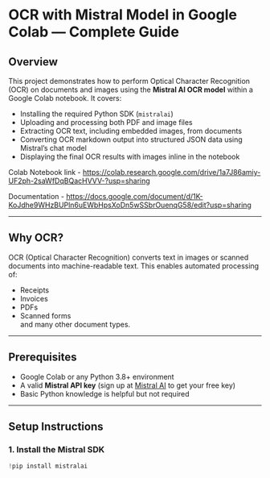 # OCR with Mistral Model in Google Colab — Complete Guide

## Overview
This project demonstrates how to perform Optical Character Recognition (OCR) on documents and images using the **Mistral AI OCR model** within a Google Colab notebook. It covers:

- Installing the required Python SDK (`mistralai`)
- Uploading and processing both PDF and image files
- Extracting OCR text, including embedded images, from documents
- Converting OCR markdown output into structured JSON data using Mistral’s chat model
- Displaying the final OCR results with images inline in the notebook

Colab Notebook link - https://colab.research.google.com/drive/1a7J86amiy-UF2ph-2saWfDqBQacHVVV-?usp=sharing 

Documentation - https://docs.google.com/document/d/1K-KoJdhe9WHzBUPln6uEWbHpsXoDn5wSSbrOuenqG58/edit?usp=sharing

---

## Why OCR?

OCR (Optical Character Recognition) converts text in images or scanned documents into machine-readable text. This enables automated processing of:

- Receipts
- Invoices
- PDFs
- Scanned forms  
and many other document types.

---

## Prerequisites

- Google Colab or any Python 3.8+ environment  
- A valid **Mistral API key** (sign up at [Mistral AI](https://mistral.ai) to get your free key)  
- Basic Python knowledge is helpful but not required

---

## Setup Instructions

### 1. Install the Mistral SDK
```python
!pip install mistralai
